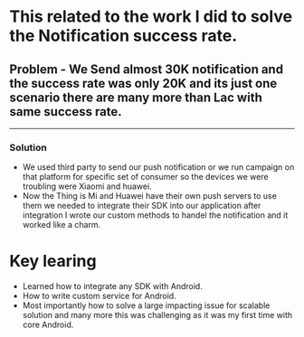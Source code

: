 # This related to the work I did to solve the Notification success rate.
## Problem -  We Send almost 30K notification and the success rate was only 20K and its just one scenario there are many more than Lac with same success rate.
---
### Solution
- We used third party to send our push notification or we run campaign on that platform for specific set of consumer so the devices we were troubling were Xiaomi and huawei.
- Now the Thing is Mi and Huawei have their own push servers to use them we needed to integrate their SDK into our application after integration I wrote our custom methods to handel the notification and it worked like a charm.

# Key learing

- Learned how to integrate any SDK with Android.
- How to write custom service for Android.
- Most importantly how to solve a large impacting issue for scalable solution and many more this was challenging as it was my first time with core Android.
